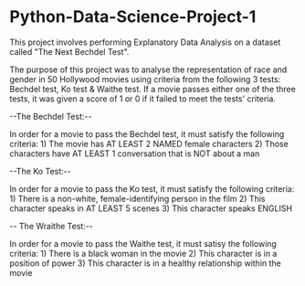 # Python-Data-Science-Project-1

This project involves performing Explanatory Data Analysis on a dataset called "The Next Bechdel Test". 

The purpose of this project was to analyse the representation of race and gender in 50 Hollywood movies using criteria from the following 3 tests: Bechdel test, Ko test
& Waithe test. If a movie passes either one of the three tests, it was given a score of 1 or 0 if it failed to meet the tests' criteria.

--The Bechdel Test:--

In order for a movie to pass the Bechdel test, it must satisfy the following criteria:
      1) The movie has AT LEAST 2 NAMED female characters
      2) Those characters have AT LEAST 1 conversation that is NOT about a man

--The Ko Test:--

In order for a movie to pass the Ko test, it must satisfy the following criteria:
      1) There is a non-white, female-identifying person in the film
      2) This character speaks in AT LEAST 5 scenes
      3) This character speaks ENGLISH
 
-- The Wraithe Test:--

In order for a movie to pass the Waithe test, it must satisy the following criteria:
      1) There is a black woman in the movie 
      2) This character is in a position of power 
      3) This character is in a healthy relationship within the movie 
